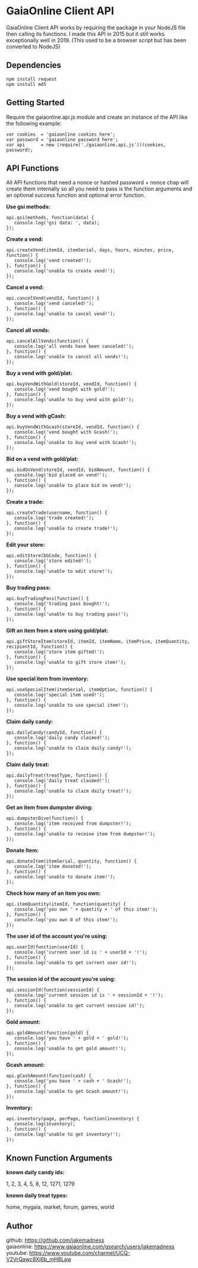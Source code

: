 # GaiaOnline Client API
GaiaOnline Client API works by requiring the package in your NodeJS file then calling its functions. I made this API in 2015 but it still works exceptionally well in 2019. (This used to be a browser script but has been converted to NodeJS)

## Dependencies
```
npm install request
npm install md5
```

## Getting Started
Require the gaiaonline.api.js module and create an instance of the API like the following example:

```JS
var cookies  = 'gaiaonline cookies here';
var password = 'gaiaonline password here';
var api      = new (require('./gaiaonline.api.js'))(cookies, password);
```

## API Functions
All API functions that need a nonce or hashed password + nonce chap will create them internally so all you need to pass is the function arguments and an optional success function and optional error function.

**Use gsi methods:**
```JS
api.gsi(methods, function(data) {
   console.log('gsi data: ', data);
});
```
**Create a vend:**
```JS
api.createVend(itemId, itemSerial, days, hours, minutes, price, function() {
   console.log('vend created!');
}, function() {
   console.log('unable to create vend!');
});
```
**Cancel a vend:**
```JS
api.cancelVend(vendId, function() {
   console.log('vend canceled!');
}, function() {
   console.log('unable to cancel vend!');
});
```
**Cancel all vends:**
```JS
api.cancelAllVends(function() {
   console.log('all vends have been canceled!');
}, function() {
   console.log('unable to cancel all vends!');
});
```
**Buy a vend with gold/plat:**
```JS
api.buyVendWithGold(storeId, vendId, function() {
   console.log('vend bought with gold!');
}, function() {
   console.log('unable to buy vend with gold!');
});
```
**Buy a vend with gCash:**
```JS
api.buyVendWithGcash(storeId, vendId, function() {
   console.log('vend bought with Gcash!');
}, function() {
   console.log('unable to buy vend with Gcash!');
});
```
**Bid on a vend with gold/plat:**
```JS
api.bidOnVend(storeId, vendId, bidAmount, function() {
   console.log('bid placed on vend!');
}, function() {
   console.log('unable to place bid on vend!');
});
```
**Create a trade:**
```JS
api.createTrade(username, function() {
   console.log('trade created!');
}, function() {
   console.log('unable to create trade!');
});
```
**Edit your store:**
```JS
api.editStore(bbCode, function() {
   console.log('store edited!');
}, function() {
   console.log('unable to edit store!');
});
```
**Buy trading pass:**
```JS
api.buyTradingPass(function() {
   console.log('trading pass bought!');
}, function() {
   console.log('unable to buy trading pass!');
});
```
**Gift an item from a store using gold/plat:**
```JS
api.giftStoreItem(storeId, itemId, itemName, itemPrice, itemQuantity, recipientId, function() {
   console.log('store item gifted!');
}, function() {
   console.log('unable to gift store item!');
});
```
**Use special item from inventory:**
```JS
api.useSpecialItem(itemSerial, itemOption, function() {
   console.log('special item used!');
}, function() {
   console.log('unable to use special item!');
});
```
**Claim daily candy:**
```JS
api.dailyCandy(candyId, function() {
   console.log('daily candy claimed!');
}, function() {
   console.log('unable to claim daily candy!');
});
```
**Claim daily treat:**
```JS
api.dailyTreat(treatType, function() {
   console.log('daily treat claimed!');
}, function() {
   console.log('unable to claim daily treat!');
});
```
**Get an item from dumpster diving:**
```JS
api.dumpsterDive(function() {
   console.log('item received from dumpster!');
}, function() {
   console.log('unable to receive item from dumpster!');
});
```
**Donate Item:**
```JS
api.donateItem(itemSerial, quantity, function() {
   console.log('item donated!');
}, function() {
   console.log('unable to donate item!');
});
```
**Check how many of an item you own:**
```JS
api.itemQuantity(itemId, function(quantity) {
   console.log('you own ' + quantity + ' of this item!');
}, function() {
   console.log('you own 0 of this item!');
});
```
**The user id of the account you're using:**
```JS
api.userId(function(userId) {
   console.log('current user id is ' + userId + '!');
}, function() {
   console.log('unable to get current user id!');
});
```
**The session id of the account you're using:**
```JS
api.sessionId(function(sessionId) {
   console.log('current session id is ' + sessionId + '!');
}, function() {
   console.log('unable to get current session id!');
});
```
**Gold amount:**
```JS
api.goldAmount(function(gold) {
   console.log('you have ' + gold + ' gold!');
}, function() {
   console.log('unable to get gold amount!');
});
```
**Gcash amount:**
```JS
api.gCashAmount(function(cash) {
   console.log('you have ' + cash + ' Gcash!');
}, function() {
   console.log('unable to get Gcash amount!');
});
```
**Inventory:**
```JS
api.inventory(page, perPage, function(inventory) {
   console.log(inventory);
}, function() {
   console.log('unable to get inventory!');
});
```

## Known Function Arguments
**known daily candy ids:** <p>1, 2, 3, 4, 5, 8, 12, 1271, 1279</p>
**known daily treat types:** <p>home, mygaia, market, forum, games, world</p>

## Author
github: https://github.com/jakemadness  
gaiaonline: https://www.gaiaonline.com/gsearch/users/jakemadness  
youtube: https://www.youtube.com/channel/UCQ-V2VrQawc8Xi6b_mH8Law  
